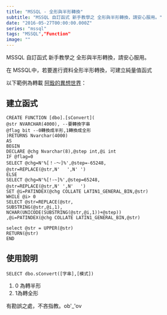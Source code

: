 ```yaml
---
title: "MSSQL - 全形與半形轉換"
subtitle: "MSSQL 自訂函式 新手教學之 全形與半形轉換，請安心服用。"
date: "2016-05-27T00:00:00.000Z"
series: "mssql"
tags: "MSSQL","Function"
image: ""
--- 
```


MSSQL 自訂函式 新手教學之 全形與半形轉換，請安心服用。

在 MSSQL中，若要進行資料全形半形轉換，可建立純量值函式

以下範例為轉載 [阿銓的異想世界](http://blog.xuite.net/chuimn/game/63620141-%5BMSSQL%5D%E5%85%A8%E5%BD%A2%E8%88%87%E5%8D%8A%E5%BD%A2%E8%BD%89%E6%8F%9B)：

建立函式
----

    CREATE FUNCTION [dbo].[sConvert](
    @str NVARCHAR(4000), --要轉換字串
    @flag bit --0轉換成半形,1轉換成全形
    )RETURNS Nvarchar(4000)
    AS
    BEGIN
    DECLARE @chg Nvarchar(8),@step int,@i int
    IF @flag=0
    SELECT @chg=N'%[！-～]%',@step=-65248,
    @str=REPLACE(@str,N'　 ',N' ')
    ELSE
    SELECT @chg=N'%[!-~]%',@step=65248,
    @str=REPLACE(@str,N' ',N'　 ')
    SET @i=PATINDEX(@chg COLLATE LATIN1_GENERAL_BIN,@str)
    WHILE @i> 0
    SELECT @str=REPLACE(@str,
    SUBSTRING(@str,@i,1),
    NCHAR(UNICODE(SUBSTRING(@str,@i,1))+@step))
    ,@i=PATINDEX(@chg COLLATE LATIN1_GENERAL_BIN,@str)
     
    select @str = UPPER(@str)
    RETURN(@str)
    END

使用說明
----

    SELECT dbo.sConvert([字串],[模式])

1.  0 為轉半形
2.  1為轉全形

有勘誤之處，不吝指教。ob'\_'ov